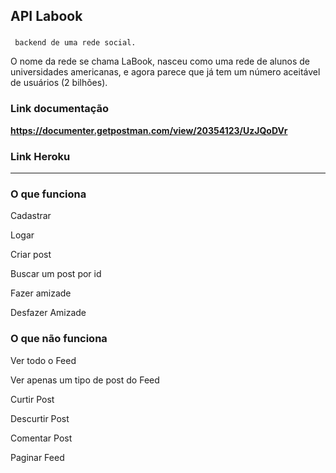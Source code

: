 ## API Labook


###

	 backend de uma rede social.
O nome da rede se chama LaBook, nasceu como uma rede de alunos de 
universidades americanas, e agora parece que já tem um número aceitável 
de usuários (2 bilhões).



### Link documentação
**https://documenter.getpostman.com/view/20354123/UzJQoDVr**


### Link Heroku
****


### O que funciona
 Cadastrar

 Logar
     
 Criar post

 Buscar um post por id

 Fazer amizade

 Desfazer Amizade

### O que não funciona

Ver todo o Feed

 Ver apenas um tipo de post do Feed

 Curtir Post

 Descurtir Post

 Comentar Post

 Paginar Feed


 